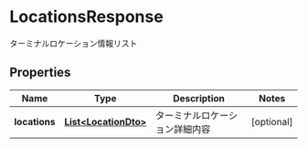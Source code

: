 

# LocationsResponse

ターミナルロケーション情報リスト

## Properties

| Name | Type | Description | Notes |
|------------ | ------------- | ------------- | -------------|
|**locations** | [**List&lt;LocationDto&gt;**](LocationDto.md) | ターミナルロケーション詳細内容 |  [optional] |




